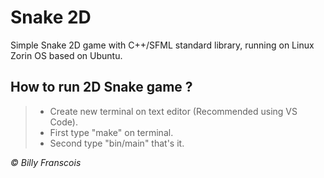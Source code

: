# Snake 2D

Simple Snake 2D game with C++/SFML standard library, running on Linux Zorin OS based on Ubuntu.

## How to run 2D Snake game ?

> - Create new terminal on text editor (Recommended using VS Code).
> - First type "make" on terminal.
> - Second type "bin/main" that's it.

<i>© Billy Franscois</i>
